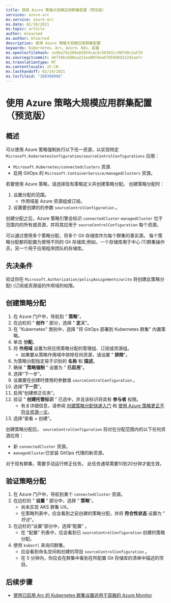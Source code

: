 ```yaml
---
title: 使用 Azure 策略大规模应用群集配置（预览版）
services: azure-arc
ms.service: azure-arc
ms.date: 02/10/2021
ms.topic: article
author: mlearned
ms.author: mlearned
description: 使用 Azure 策略大规模应用群集配置
keywords: Kubernetes、Arc、Azure、K8s、容器
ms.openlocfilehash: ce9ba75e200a02654cac4c50303cc90fd0c1a5fd
ms.sourcegitcommit: d4734bc680ea221ea80fdea67859d6d32241aefc
ms.translationtype: MT
ms.contentlocale: zh-CN
ms.lasthandoff: 02/14/2021
ms.locfileid: "100390906"
---
```

# <a name="use-azure-policy-to-apply-cluster-configurations-at-scale-preview"></a>使用 Azure 策略大规模应用群集配置（预览版）

## <a name="overview"></a>概述

可以使用 Azure 策略强制执行以下任一资源，以实现特定 `Microsoft.KubernetesConfiguration/sourceControlConfigurations` 应用：
*  `Microsoft.Kubernetes/connectedclusters` 资源.
* 启用 GitOps 的 `Microsoft.ContainerService/managedClusters` 资源。 

若要使用 Azure 策略，请选择现有策略定义并创建策略分配。 创建策略分配时：
1. 设置分配的范围。
    * 作用域是 Azure 资源组或订阅。 
2. 设置要创建的的参数 `sourceControlConfiguration` 。 

创建分配之后，Azure 策略引擎会标识 `connectedCluster` `managedCluster` 位于范围内的所有或资源，并将其应用于 `sourceControlConfiguration` 每个资源。

可以通过使用多个策略分配，将多个 Git 存储库作为每个群集的事实源。 每个策略分配都将配置为使用不同的 Git 存储库;例如，一个存储库用于中心 IT/群集操作员，另一个用于应用程序团队的存储库。

## <a name="prerequisite"></a>先决条件

验证你在 `Microsoft.Authorization/policyAssignments/write` 将创建此策略分配)  (订阅或资源组的作用域的权限。

## <a name="create-a-policy-assignment"></a>创建策略分配

1. 在 Azure 门户中，导航到 " **策略**"。
1. 在边栏的 " **创作** " 部分，选择 " **定义**"。
1. 在 "Kubernetes" 类别中，选择 "将 GitOps 部署到 Kubernetes 群集" 内置策略。 
1. 单击 **分配**。
1. 将 **作用域** 设置为将应用策略分配的管理组、订阅或资源组。
    * 如果要从策略作用域中排除任何资源，请设置 " **排除**"。
1. 为策略分配指定易于识别的 **名称** 和 **描述**。
1. 确保 " **策略强制** " 设置为 " **已启用**"。
1. 选择“下一步”。
1. 设置要在创建时使用的参数值 `sourceControlConfiguration` 。
1. 选择“**下一页**”。
1. 启用“创建修正任务”。
1. 验证 " **创建托管标识** " 已选中，并且该标识将具有 **参与者** 权限。 
    * 有关详细信息，请参阅 [创建策略分配快速入门](../../governance/policy/assign-policy-portal.md) 和 [使用 Azure 策略更正不符合资源一文](../../governance/policy/how-to/remediate-resources.md)。
1. 选择“查看 + 创建”。

创建策略分配后， `sourceControlConfiguration` 将对在分配范围内的以下任何资源应用：
* 新 `connectedCluster` 资源。
* `managedCluster`已安装 GitOps 代理的新资源。 

对于现有群集，需要手动运行修正任务。 此任务通常需要10到20分钟才能生效。

## <a name="verify-a-policy-assignment"></a>验证策略分配

1. 在 Azure 门户中，导航到某个 `connectedCluster` 资源。
1. 在边栏的 " **设置** " 部分中，选择 " **策略**"。 
    * 尚未实现 AKS 群集 UX。
    * 在策略列表中，应会看到之前创建的策略分配，并将 **符合性状态** 设置为 " *符合*"。
1. 在边栏的“设置”部分中，选择“配置” 。
    * 在 "配置" 列表中，应会看到已 `sourceControlConfiguration` 创建的策略分配。
1. 使用 `kubectl` 来询问群集。 
    * 应会看到命名空间和创建的项目 `sourceControlConfiguration` 。
    * 在 5 分钟内，你应会在群集中看到在所配置 Git 存储库的清单中描述的项目。

## <a name="next-steps"></a>后续步骤

* [使用已启用 Arc 的 Kubernetes 群集设置适用于容器的 Azure Monitor](../../azure-monitor/insights/container-insights-enable-arc-enabled-clusters.md)
